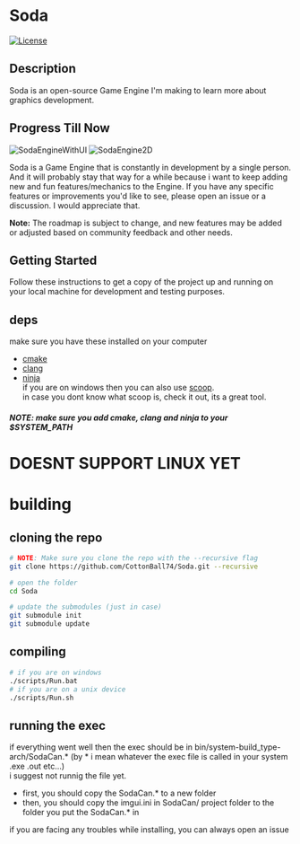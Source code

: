 # Soda

[![License](https://img.shields.io/badge/license-MIT-blue.svg)](LICENSE)
## Description

Soda is an open-source Game Engine I'm making to learn more about graphics development. <br>


## Progress Till Now
![SodaEngineWithUI](https://github.com/CottonBall74/Soda/assets/64028676/4937bfb9-4302-42bb-856b-64b9af05e86d)
![SodaEngine2D](https://github.com/CottonBall74/Soda/assets/64028676/98a43d97-fb66-4201-8d7d-488a839f04a7)


Soda is a Game Engine that is constantly in development by a single person. And it will probably stay that way for a while because i want to keep adding new and fun features/mechanics to the Engine. If you have any specific features or improvements you'd like to see, please open an issue or a discussion. I would appreciate that.

**Note:** The roadmap is subject to change, and new features may be added or adjusted based on community feedback and other needs.



## Getting Started
Follow these instructions to get a copy of the project up and running on your local machine for development and testing purposes.


## deps
make sure you have these installed on your computer <br>
- [cmake](https://cmake.org/download/)
- [clang](https://github.com/llvm/llvm-project/releases/tag/llvmorg-17.0.1)
- [ninja](https://github.com/ninja-build/ninja/releases) <br>
if you are on windows then you can also use [scoop](https://scoop.sh/). <br>
in case you dont know what scoop is, check it out, its a great tool. <br>
##### NOTE: make sure you add cmake, clang and ninja to your $SYSTEM_PATH


# DOESNT SUPPORT LINUX YET #

# building
## cloning the repo
```bash
# NOTE: Make sure you clone the repo with the --recursive flag
git clone https://github.com/CottonBall74/Soda.git --recursive

# open the folder
cd Soda

# update the submodules (just in case)
git submodule init
git submodule update
```
## compiling
```bash
# if you are on windows
./scripts/Run.bat
# if you are on a unix device
./scripts/Run.sh
```
## running the exec
if everything went well then the exec should be in bin/system-build_type-arch/SodaCan.* (by * i mean whatever the exec file is called in your system .exe .out etc...)<br>
i suggest not runnig the file yet. <br>
- first, you should copy the SodaCan.* to a new folder
- then, you should copy the imgui.ini in SodaCan/ project folder to the folder you put the SodaCan.* in

if you are facing any troubles while installing, you can always open an issue
